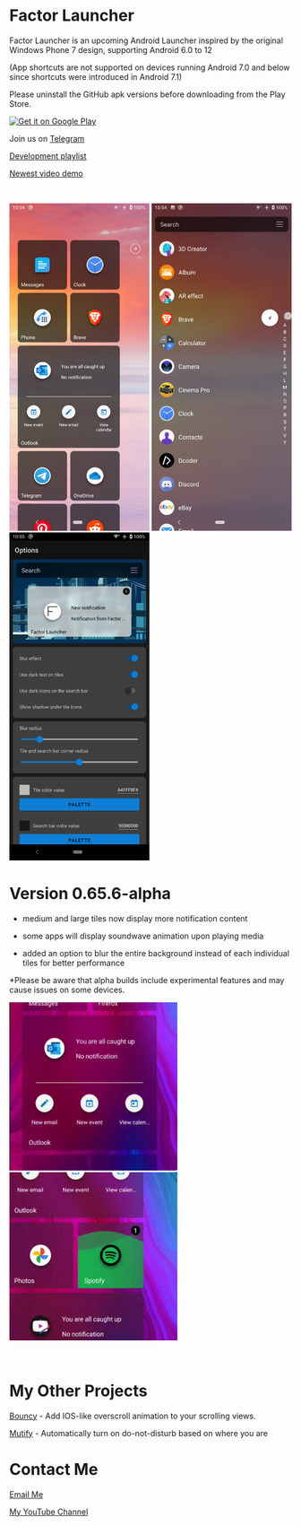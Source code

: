 # Factor Launcher

Factor Launcher is an upcoming Android Launcher inspired by the original Windows Phone 7 design, supporting Android 6.0 to 12

(App shortcuts are not supported on devices running Android 7.0 and below since shortcuts were introduced in Android 7.1)

Please uninstall the GitHub apk versions before downloading from the Play Store. 

<a href='https://play.google.com/store/apps/details?id=com.factor.launcher&pcampaignid=pcampaignidMKT-Other-global-all-co-prtnr-py-PartBadge-Mar2515-1'><img alt='Get it on Google Play' src='https://play.google.com/intl/en_us/badges/static/images/badges/en_badge_web_generic.png' width="200"/></a>

Join us on [Telegram](https://t.me/joinchat/GHNyjTyxQ3BwLxom)

[Development playlist](https://youtube.com/playlist?list=PLr2SUHRsQtUdnRM6PRxuPIfK48T5HyNsX)

[Newest video demo](https://youtu.be/AFXJ_Sbj8iU)

<p>&nbsp;</p>

<img src="./Images/FactorHomeScreen.png" width="250"/>  <img src="./Images/FactorAppDrawer.png" width="250"/>  <img src="./Images/FactorSettingsScreen.png" width="250"/>


# Version 0.65.6-alpha

- medium and large tiles now display more notification content

- some apps will display soundwave animation upon playing media 

- added an option to blur the entire background instead of each individual tiles for better performance



*Please be aware that alpha builds include experimental features and may cause issues on some devices.

<img src="./Images/notification_display.gif" width="300"/>  <img src="./Images/media_tile_notification.gif" width="300"/> 

<p>&nbsp;</p>



# My Other Projects

[Bouncy](https://github.com/Valkriaine/bouncy/blob/master/README.md) - Add IOS-like overscroll animation to your scrolling views.

[Mutify](https://github.com/Valkriaine/Mutify) - Automatically turn on do-not-disturb based on where you are

# Contact Me

[Email Me](mailto:valkriaine@hotmail.com)

[My YouTube Channel](https://www.youtube.com/channel/UC8deY7v1W_NH3I5_f9ZVscw)
